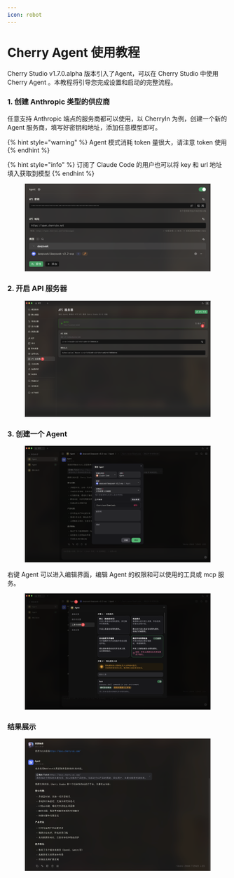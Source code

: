 ```yaml
---
icon: robot
---
```


# Cherry Agent 使用教程

Cherry Studio v1.7.0.alpha 版本引入了Agent，可以在 Cherry Studio 中使用 Cherry Agent 。本教程将引导您完成设置和启动的完整流程。

### 1. 创建 Anthropic 类型的供应商

&#x20;任意支持 Anthropic 端点的服务商都可以使用，以 CherryIn 为例，创建一个新的 Agent 服务商，填写好密钥和地址，添加任意模型即可。

{% hint style="warning" %}
Agent 模式消耗 token 量很大，请注意 token 使用
{% endhint %}

{% hint style="info" %}
订阅了 Claude Code 的用户也可以将 key 和 url 地址填入获取到模型
{% endhint %}

<figure><img src="../.gitbook/assets/CleanShot 2025-10-12 at 20.26.35@2x.png" alt=""><figcaption></figcaption></figure>

### 2. 开启 API 服务器

<figure><img src="../.gitbook/assets/CleanShot 2025-10-12 at 19.56.22@2x.png" alt=""><figcaption></figcaption></figure>

### 3. 创建一个 Agent

<figure><img src="../.gitbook/assets/CleanShot 2025-10-12 at 20.24.43@2x.png" alt=""><figcaption></figcaption></figure>

右键 Agent 可以进入编辑界面，编辑 Agent 的权限和可以使用的工具或 mcp 服务。

<figure><img src="../.gitbook/assets/CleanShot 2025-10-12 at 20.25.10@2x (1).png" alt=""><figcaption></figcaption></figure>

### 结果展示

<figure><img src="../.gitbook/assets/CleanShot 2025-10-12 at 20.30.26@2x (1).png" alt=""><figcaption></figcaption></figure>
